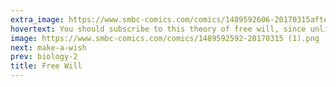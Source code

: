 ```yaml
---
extra_image: https://www.smbc-comics.com/comics/1489592606-20170315after.png
hovertext: You should subscribe to this theory of free will, since unlike me you have a choice.
image: https://www.smbc-comics.com/comics/1489592592-20170315 (1).png
next: make-a-wish
prev: biology-2
title: Free Will
---
```

